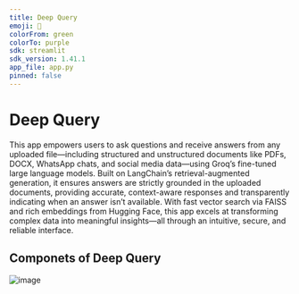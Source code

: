 ```yaml
---
title: Deep Query
emoji: 🚀
colorFrom: green
colorTo: purple
sdk: streamlit
sdk_version: 1.41.1
app_file: app.py
pinned: false
---
```

# Deep Query
This app empowers users to ask questions and receive answers from any uploaded file—including structured and unstructured documents like PDFs, DOCX, WhatsApp chats, and social media data—using Groq’s fine-tuned large language models. Built on LangChain’s retrieval-augmented generation, it ensures answers are strictly grounded in the uploaded documents, providing accurate, context-aware responses and transparently indicating when an answer isn’t available. With fast vector search via FAISS and rich embeddings from Hugging Face, this app excels at transforming complex data into meaningful insights—all through an intuitive, secure, and reliable interface.

## Componets of Deep Query
![image](https://github.com/user-attachments/assets/f163b277-e865-4d31-a64c-6de35c90aa17)


